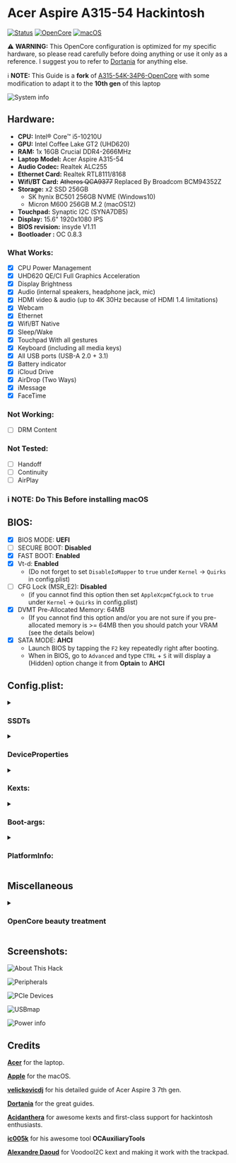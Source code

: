 # Acer Aspire A315-54 Hackintosh 

[![Status](https://img.shields.io/badge/Status-Maintained-blue.svg)](https://github.com/bahaedin/Acer-Aspire-A315-54-Hackintosh)
[![OpenCore](https://img.shields.io/badge/OpenCore-0.8.5-blue.svg)](https://github.com/acidanthera/OpenCorePkg)
[![macOS](https://img.shields.io/badge/macOS-12.6-brightgreen.svg)](https://www.apple.com/macos/monterey)

:warning: **WARNING:**
This OpenCore configuration is optimized for my specific hardware, so please read carefully before doing anything or use it only as a reference. I suggest you to refer to [Dortania](https://dortania.github.io/OpenCore-Install-Guide/) for anything else. 

:information_source: **NOTE:** This Guide is a **fork** of [A315-54K-34P6-OpenCore](https://github.com/velickovicdj/A315-54K-34P6-OpenCore) with some modification to adapt it to the **10th gen** of this laptop

![System info](/Screenshots/systeminfo.png "System info")


## Hardware:

* **CPU:** Intel® Core™ i5-10210U
* **GPU:** Intel Coffee Lake GT2 (UHD620)
* **RAM:** 1x 16GB Crucial DDR4-2666MHz
* **Laptop Model:** Acer Aspire A315-54
* **Audio Codec:** Realtek ALC255
* **Ethernet Card:** Realtek RTL8111/8168
* **Wifi/BT Card:** ~~Atheros QCA9377~~ Replaced By Broadcom BCM94352Z
* **Storage:** x2 SSD 256GB
  - SK hynix BC501 256GB NVME (Windows10)
  - Micron M600 256GB M.2 (macOS12)
* **Touchpad:** Synaptic I2C (SYNA7DB5)
* **Display:** 15.6" 1920x1080 IPS
* **BIOS revision:** insyde V1.11
* **Bootloader :** OC 0.8.3

### What Works:

- [x] CPU Power Management
- [x] UHD620 QE/CI Full Graphics Acceleration
- [x] Display Brightness
- [x] Audio (internal speakers, headphone jack, mic)
- [x] HDMI video & audio (up to 4K 30Hz because of HDMI 1.4 limitations)
- [x] Webcam
- [x] Ethernet
- [x] Wifi/BT Native
- [x] Sleep/Wake
- [x] Touchpad With all gestures
- [x] Keyboard (including all media keys)
- [x] All USB ports (USB-A 2.0 + 3.1)
- [x] Battery indicator
- [x] iCloud Drive
- [x] AirDrop (Two Ways)
- [x] iMessage
- [x] FaceTime

### Not Working:

- [ ] DRM Content

### Not Tested:
- [ ] Handoff
- [ ] Continuity
- [ ] AirPlay

### :information_source: **NOTE:** Do This Before installing macOS

## BIOS:
- [x] BIOS MODE: **UEFI**
- [ ] SECURE BOOT: **Disabled**
- [x] FAST BOOT: **Enabled**
- [x] Vt-d: **Enabled** 
  - (Do not forget to set `DisableIoMapper` to `true` under `Kernel` -> `Quirks` in config.plist)
- [ ] CFG Lock (MSR_E2): **Disabled** 
  - (if you cannot find this option then set `AppleXcpmCfgLock` to `true` under `Kernel` -> `Quirks` in config.plist)
- [x] DVMT Pre-Allocated Memory: 64MB
  - (If you cannot find this option and/or you are not sure if you pre-allocated memory is >= 64MB then you should patch your VRAM (see the details below)
- [x] SATA MODE: **AHCI**
  - Launch BIOS by tapping the `F2` key repeatedly right after booting.
  - When in BIOS, go to `Advanced` and type `CTRL` + `S`  it will display a (Hidden) option change it from **Optain** to **AHCI**
  
## Config.plist:
<details>
<summary><h3>SSDTs</h3></summary>
<br>
  
Refer to [Dortania Guide](https://dortania.github.io/OpenCore-Install-Guide/ktext.html#laptop) i will only describe the SSDTs that are not essential for functioning but are present in my EFI.

|**SSDT**          |**Description**                 			 																																			   |
|------------------|-------------------------------------------------------------------------------------------------------------------------------------------------------------------------------------------|
|**SSDT-PLUG**	   |***Disabled*** is not required on macOS 12.3 and up [see](https://www.insanelymac.com/forum/topic/351675-macos-12-monterey-x86platformplugin-without-plugin-type1/). 		 																																	   								   |
|**SSDT-PNLF**	   |Fixes backlight.				 																																						   |
|**SSDT-XOSI**     |Enable GPI0 for fixing I2C trackpad [see](https://dortania.github.io/Getting-Started-With-ACPI/Laptops/trackpad.html) and **add patches below**. 																																					   |
|**SSDT-ALS0**     |Provides macOS with a fake Ambient Light Sensor device (ALS), so it could store the current brightness level and keep it after reboots.		 		 									   |
|**SSDT-DMAC**     |Provides macOS with a fake Direct Memory Access Controller (DMAC), because the device is present in any Intel-based Mac. The necessity for this SSDT is unknown, consider it as "cosmetic".|
|**SSDT-EC-USBX**  |***Crucial***	 																																			   							   |
|**SSDT-SBUS-MCHC**|Fixes AppleSMBus support in macOS [see](https://dortania.github.io/Getting-Started-With-ACPI/Universal/smbus.html).				 		 																																   |
|**SSDT-GPRW**     |Fixes instant wake on USB/power state change [see](https://dortania.github.io/OpenCore-Post-Install/usb/misc/instant-wake.html) and **add patches below**.																																			   |
|**SSDT-AWAC**     |Re-enable the old RTC clock that is compatible with macOS [see](https://dortania.github.io/Getting-Started-With-ACPI/Universal/awac.html).																																			   |
  
<details>
<summary><h3>Patches</h3></summary>
<br>
  
:information_source: **NOTE:** Add this patches to `ACPI` -> `Patch`

![ACPI Patches](/Screenshots/ACPI%20Patches.PNG "ACPI Patches")
 
<details>
<summary><h3>SSDT-XOSI</h3></summary>
<br>  

| **Comment** | **String** | **Change _OSI to XOSI** |
| :---         |     :---:      |          :---: |
| Enabled   | Boolean     | YES    |
| Count     | Number       | 0      |
| Limit   | Number     | 0    |
| Find     | Data       | 5f4f5349      |
| Replace     | Data       | 584f5349      |
  
</details>
  
<details>
<summary><h3>SSDT-GPRW</h3></summary>
<br>  

| **Comment** | **String** | **Change Method(GPRW,2,N) to XPRW** |
| :---         |     :---:      |          :---: |
| Enabled   | Boolean     | YES    |
| Count     | Number       | 0      |
| Limit   | Number     | 0    |
| Find     | Data       | 4750525702      |
| Replace     | Data       | 5850525702      |
  
</details>  
</details>
</details>
<details>
<summary><h3>DeviceProperties</h3></summary>
<br>

<details>
<summary><h3>iGPU Settings:</h3></summary>
<br>

![iGPU Settings](/Screenshots/iGPU%20Settings.png "iGPU Settings")

Add the following under `DeviceProperties` -> `Add` -> `PciRoot(0x0)/Pci(0x2,0x0)`

|**Key**					 |**Type**|**Value**|
|----------------------------|------- |---------|
|**AAPL,ig-platform-id**|Data	  |0900A53E	|
|**device-id**|Data	  |C49B0000	|

<details>
<summary><h3>VRAM Patching:</h3></summary>
<br>

In some cases where you cannot set the **DVMT-prealloc** of these cards to **64MB** higher in your **UEFI Setup**, you may get a **kernel panic**. Usually they're configured for **32MB** of **DVMT-prealloc**, in that case **you have to add these values to your iGPU Properties**.

|**Key**					 |**Type**|**Value**|
|----------------------------|------- |---------|
|**framebuffer-patch-enable**|Data	  |01000000	|
|**framebuffer-stolenmem**   |Data    |00003001	|
|**framebuffer-fbmem**	     |Data	  |00009000	|

</details>  
</details>

<details>
<summary><h3>Audio Settings:</h3></summary>
<br>

![Audio Settings](/Screenshots/Audio%20Settings.png "Audio Settings")

Add this `PciRoot(0x0)/Pci(0x1F,0x3)` with the child `layout-id` under `DeviceProperties` -> `Add`
  
|**Key**					 |**Type**|**Value**|
|----------------------------|------- |---------|
|**layout-id**|Data	  |56000000	|
  
Check AppleALC [Supported Codecs](https://github.com/acidanthera/AppleALC/wiki/Supported-codecs#:~:text=Realtek-,ALC255/ALC3234,-layout%203%2C%2011)

With the ALC255, we get the following
> layout 3, 11, 12, 13, 15, 17, 18, 20, 21, 27, 28, 29, 30, 31, 66, 71, 82, **86**, 96, 99, 100, 255
  
I chose layout `86` because it works well with my hack then I [converted it to hexadecimal](https://www.rapidtables.com/convert/number/decimal-to-hex.html) = `56`

Note that the final HEX/Data value should be 4 bytes in total (ie. `56 00 00 00` )
  

</details>

:information_source: **NOTE:** All other entries than `PciRoot(0x0)/Pci(0x2,0x0)` and `PciRoot(0x0)/Pci(0x1F,0x3)`, under `DeviceProperties` -> `Add` are purely cosmetic and you can safely remove them if you wish so.

</details>

<details>
<summary><h3>Kexts:</h3></summary>
<br>
  
|**Kext**         								   |**Description**                 			 																										 									   									|
|--------------------------------------------------|----------------------------------------------------------------------------------------------------------------------------------------------------------------------------------------------------------------------------|
|**Lilu**	   									   |***Crucial***	 																						 									   																				|
|**VirtualSMC**	   								   |***Crucial***			 																					 									   																			|
|**SMCBatteryManager**     						   |Measuring battery readouts on laptops. 																																			 									   											|
|**SMCLightSensor**     						   |Supplement to fake ambient light sensor device mentioned in ACPI.		 		 										   																					 				|
|**SMCProcessor**     							   |Allows preciser measurement of the CPU.		 		 										   																					 									   		|
|**WhateverGreen**     							   |***Crucial***																									 									   																		|
|**AppleALC**  									   | Enabling native macOS HD audio . 																				   											|
|**RealtekRTL8111**  									   |Ethernet Card Driver. 																				   											|
|**VoodooPS2Controller + VoodooPS2Keyboard plugin**|Keyboard Driver.				 		 																													 									   											|
|**VoodooI2C + plugins**   						   |Add support for I2C bus devices on macOS.			 		 																	   													 									   											|
|**VoodooI2CHID**     		   					   |Enabling touchpad gestures.																																			 									   											|
|**CPUFriend + CPUFriendDataProvider**   						   |Power Management [see](https://dortania.github.io/OpenCore-Post-Install/universal/pm.html).			 		 																	   													 									   											|
|**BrcmFirmwareData.kext**     	   						   |Used for uploading firmware on Broadcom Bluetooth chipset, required for all non-Apple/non-Fenvi Airport cards..										|
|**BrcmPatchRAM3.kext**						   |macOS driver which applies PatchRAM updates for Broadcom RAMUSB based devices.									   							|
|**BlueToolFixup.kext**						   |Patches the macOS 12+ Bluetooth stack to support third-party cards.		 									   	   										|
|**NVMeFix**     		   						   |Optimizes power and energy consumption on non-Apple SSDs.																																			 						|
|**USBPorts**     		   						   |**I mapped USB ports specifically for this laptop model**. If your model is different, you should remove this kext and do your [USB mapping](https://dortania.github.io/OpenCore-Post-Install/usb/intel-mapping/intel.html).|  
|**HoRNDIS**     		   						   |Driver for macOS that allows you to use your Android phone's native USB tethering mode to get Internet access.																																			 						|
|**BrightnessKeys**     		   						   |Enabling Function `(Fn)` keys on laptop.																																			 						| 
|**RestrictEvents**     		   						   |Blocking unwanted processes causing compatibility issues & unlocking some features [see](https://github.com/acidanthera/RestrictEvents).																																			 						| 
|**FeatureUnlock**     		   						   |Enabling Sidecar, NightShift, AirPlay to Mac, Universal Control.																																			 						|
  
</details>

<details>
<summary><h3>Boot-args:</h3></summary>
<br>
  
|**Boot-args**					 |**Description**|
|----------------------------|------- |
|`debug=0x100`|Disables macOS's watchdog which helps prevents a reboot on a kernel panic.	  |
|`keepsyms=1`|This is a companion setting to debug=0x100 that tells the OS to also print the symbols on a kernel panic.	  |
|`swd_panic=1`|Avoids issue where going to sleep results in a reboot, this should instead give us a kernel panic log.	  |
|`igfxfw=2`| boot argument to force loading of Apple GuC firmware (improves IGPU performance).	  |
|`igfxrpsc=1`|boot argument to enable RPS control patch (improves IGPU performance).	  |

</details>

<details>
<summary><h3>PlatformInfo:</h3></summary>
<br>
  
PlatformInfo section of the config.plist is left empty for security reasons. You need to generate your own SMBIOS data and change the corresponding values (`MLB`, `ROM`, `SystemSerialNumber`, `SystemUUID`) under PlatformInfo in config.plist. Luckily, [GenSMBIOS](https://github.com/corpnewt/GenSMBIOS) can take care of that for you.

Check This [guide](https://dortania.github.io/OpenCore-Post-Install/universal/iservices.html#using-gensmbios) for better understanding..
  
</details>

## Miscellaneous

<details>
<summary><h3>OpenCore beauty treatment</h3></summary>
<br>

This EFI is aesthetically configured to include OpenCore's GUI.
I also applied theme for OpenCanopy. You can change the desired theme at any time by changing the `PickerVariant` value in config.plist with respect to the path of the theme in the OC/Resources/Image folder (E.g. `PickerVariant` value `Acidanthera/GoldenGate` corresponds to the path OC/Resources/Image/Acidanthera/GoldenGate).

I prefer skipping the boot picker and going straight to macOS, but if you wish to have it on every boot set `ShowPicker` to `true` under `Misc` -> `Boot` in config.plist.

**TIP 1:** You can slightly speed up the boot time by setting `ConnectDrivers` to `false` under `UEFI` in config.plist, but you'll have to give up on the fancy boot-chime.

**TIP 2:** Even if `ShowPicker` is set to `false`, you can still access the OpenCore boot picker by holding the escape key when booting, just make sure that `PollAppleHotKeys` is set to `true`.

</details>

## Screenshots:

![About This Hack](/Screenshots/About%20This%20Hack.png "About This Hack")

![Peripherals](/Screenshots/Peripherals.png "Peripherals")

![PCIe Devices](/Screenshots/PCIe%20Devices.png "PCIe Devices")

![USBmap](/Screenshots/USBmap.png "USBmap")

![Power info](/Screenshots/Power%20info.png "Power info")

## Credits

[**Acer**](http://acer.com) for the laptop.

[**Apple**](http://apple.com) for the macOS.

[**velickovicdj**](https://github.com/velickovicdj) for his detailed guide of Acer Aspire 3 7th gen.

[**Dortania**](https://dortania.github.io/OpenCore-Install-Guide/) for the great guides.

[**Acidanthera**](https://github.com/acidanthera) for awesome kexts and first-class support for hackintosh enthusiasts.

[**ic005k**](https://github.com/ic005k/OCAuxiliaryTools) for his awesome tool **OCAuxiliaryTools**

[**Alexandre Daoud**](https://github.com/alexandred) for VoodooI2C kext and making it work with the trackpad.
